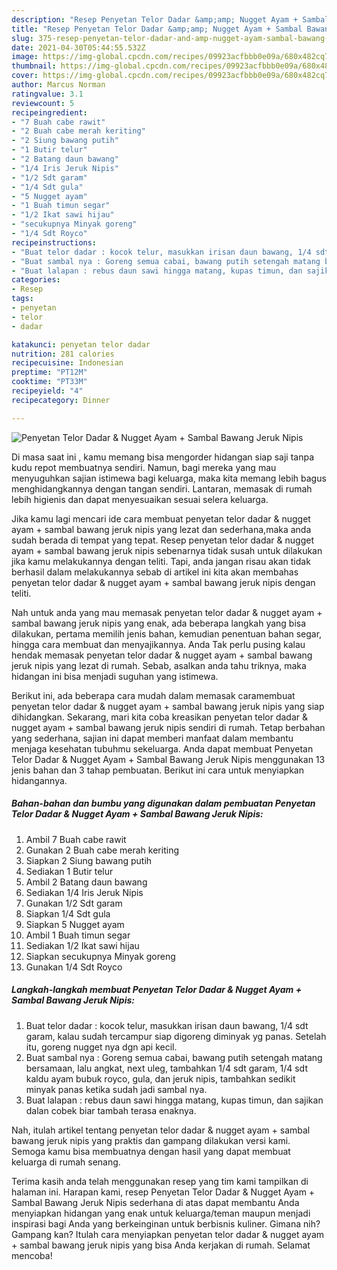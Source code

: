 ```yaml
---
description: "Resep Penyetan Telor Dadar &amp;amp; Nugget Ayam + Sambal Bawang Jeruk Nipis yang lezat Untuk Jualan"
title: "Resep Penyetan Telor Dadar &amp;amp; Nugget Ayam + Sambal Bawang Jeruk Nipis yang lezat Untuk Jualan"
slug: 375-resep-penyetan-telor-dadar-and-amp-nugget-ayam-sambal-bawang-jeruk-nipis-yang-lezat-untuk-jualan
date: 2021-04-30T05:44:55.532Z
image: https://img-global.cpcdn.com/recipes/09923acfbbb0e09a/680x482cq70/penyetan-telor-dadar-nugget-ayam-sambal-bawang-jeruk-nipis-foto-resep-utama.jpg
thumbnail: https://img-global.cpcdn.com/recipes/09923acfbbb0e09a/680x482cq70/penyetan-telor-dadar-nugget-ayam-sambal-bawang-jeruk-nipis-foto-resep-utama.jpg
cover: https://img-global.cpcdn.com/recipes/09923acfbbb0e09a/680x482cq70/penyetan-telor-dadar-nugget-ayam-sambal-bawang-jeruk-nipis-foto-resep-utama.jpg
author: Marcus Norman
ratingvalue: 3.1
reviewcount: 5
recipeingredient:
- "7 Buah cabe rawit"
- "2 Buah cabe merah keriting"
- "2 Siung bawang putih"
- "1 Butir telur"
- "2 Batang daun bawang"
- "1/4 Iris Jeruk Nipis"
- "1/2 Sdt garam"
- "1/4 Sdt gula"
- "5 Nugget ayam"
- "1 Buah timun segar"
- "1/2 Ikat sawi hijau"
- "secukupnya Minyak goreng"
- "1/4 Sdt Royco"
recipeinstructions:
- "Buat telor dadar : kocok telur, masukkan irisan daun bawang, 1/4 sdt garam, kalau sudah tercampur siap digoreng diminyak yg panas. Setelah itu, goreng nugget nya dgn api kecil."
- "Buat sambal nya : Goreng semua cabai, bawang putih setengah matang bersamaan, lalu angkat, next uleg, tambahkan 1/4 sdt garam, 1/4 sdt kaldu ayam bubuk royco, gula, dan jeruk nipis, tambahkan sedikit minyak panas ketika sudah jadi sambal nya."
- "Buat lalapan : rebus daun sawi hingga matang, kupas timun, dan sajikan dalan cobek biar tambah terasa enaknya."
categories:
- Resep
tags:
- penyetan
- telor
- dadar

katakunci: penyetan telor dadar 
nutrition: 281 calories
recipecuisine: Indonesian
preptime: "PT12M"
cooktime: "PT33M"
recipeyield: "4"
recipecategory: Dinner

---
```



![Penyetan Telor Dadar &amp; Nugget Ayam + Sambal Bawang Jeruk Nipis](https://img-global.cpcdn.com/recipes/09923acfbbb0e09a/680x482cq70/penyetan-telor-dadar-nugget-ayam-sambal-bawang-jeruk-nipis-foto-resep-utama.jpg)

Di masa  saat ini , kamu memang bisa mengorder hidangan siap saji tanpa kudu repot membuatnya sendiri. Namun, bagi mereka yang mau menyuguhkan sajian istimewa bagi keluarga, maka kita memang lebih bagus menghidangkannya dengan tangan sendiri. Lantaran, memasak di rumah lebih higienis dan dapat menyesuaikan sesuai selera keluarga.

Jika kamu lagi mencari ide cara membuat penyetan telor dadar &amp; nugget ayam + sambal bawang jeruk nipis yang lezat dan sederhana,maka anda sudah berada di tempat yang tepat. Resep penyetan telor dadar &amp; nugget ayam + sambal bawang jeruk nipis  sebenarnya tidak susah untuk dilakukan jika kamu melakukannya dengan teliti. Tapi, anda jangan risau akan tidak berhasil dalam melakukannya 
sebab di artikel ini kita akan membahas penyetan telor dadar &amp; nugget ayam + sambal bawang jeruk nipis dengan teliti.  



Nah untuk anda yang mau memasak penyetan telor dadar &amp; nugget ayam + sambal bawang jeruk nipis yang enak, ada beberapa langkah yang bisa dilakukan, pertama memilih jenis bahan, kemudian penentuan bahan segar, hingga cara membuat dan menyajikannya. Anda Tak perlu pusing kalau hendak memasak penyetan telor dadar &amp; nugget ayam + sambal bawang jeruk nipis yang lezat di rumah. Sebab, asalkan anda  tahu triknya, maka hidangan ini bisa menjadi suguhan yang istimewa.

Berikut ini, ada beberapa cara mudah dalam memasak caramembuat penyetan telor dadar &amp; nugget ayam + sambal bawang jeruk nipis yang siap dihidangkan. Sekarang, mari kita coba kreasikan penyetan telor dadar &amp; nugget ayam + sambal bawang jeruk nipis sendiri di rumah. Tetap berbahan yang sederhana, sajian ini dapat memberi manfaat dalam membantu menjaga kesehatan tubuhmu sekeluarga. Anda dapat membuat Penyetan Telor Dadar &amp; Nugget Ayam + Sambal Bawang Jeruk Nipis menggunakan 13 jenis bahan dan 3 tahap pembuatan. Berikut ini cara untuk menyiapkan hidangannya.

<!--inarticleads1-->

##### Bahan-bahan dan bumbu yang digunakan dalam pembuatan Penyetan Telor Dadar &amp; Nugget Ayam + Sambal Bawang Jeruk Nipis:

1. Ambil 7 Buah cabe rawit
1. Gunakan 2 Buah cabe merah keriting
1. Siapkan 2 Siung bawang putih
1. Sediakan 1 Butir telur
1. Ambil 2 Batang daun bawang
1. Sediakan 1/4 Iris Jeruk Nipis
1. Gunakan 1/2 Sdt garam
1. Siapkan 1/4 Sdt gula
1. Siapkan 5 Nugget ayam
1. Ambil 1 Buah timun segar
1. Sediakan 1/2 Ikat sawi hijau
1. Siapkan secukupnya Minyak goreng
1. Gunakan 1/4 Sdt Royco




<!--inarticleads2-->

##### Langkah-langkah membuat Penyetan Telor Dadar &amp; Nugget Ayam + Sambal Bawang Jeruk Nipis:

1. Buat telor dadar : kocok telur, masukkan irisan daun bawang, 1/4 sdt garam, kalau sudah tercampur siap digoreng diminyak yg panas. Setelah itu, goreng nugget nya dgn api kecil.
1. Buat sambal nya : Goreng semua cabai, bawang putih setengah matang bersamaan, lalu angkat, next uleg, tambahkan 1/4 sdt garam, 1/4 sdt kaldu ayam bubuk royco, gula, dan jeruk nipis, tambahkan sedikit minyak panas ketika sudah jadi sambal nya.
1. Buat lalapan : rebus daun sawi hingga matang, kupas timun, dan sajikan dalan cobek biar tambah terasa enaknya.




Nah, itulah artikel tentang  penyetan telor dadar &amp; nugget ayam + sambal bawang jeruk nipis  yang praktis dan gampang dilakukan versi kami. Semoga kamu bisa membuatnya dengan hasil yang dapat membuat keluarga di rumah senang. 

Terima kasih anda telah menggunakan resep yang tim kami tampilkan di halaman ini. Harapan kami, resep  Penyetan Telor Dadar &amp; Nugget Ayam + Sambal Bawang Jeruk Nipis sederhana di atas dapat membantu Anda menyiapkan hidangan yang enak untuk keluarga/teman maupun menjadi inspirasi bagi Anda yang berkeinginan untuk berbisnis kuliner. Gimana nih? Gampang kan? Itulah cara menyiapkan penyetan telor dadar &amp; nugget ayam + sambal bawang jeruk nipis yang bisa Anda kerjakan di rumah. Selamat mencoba!

